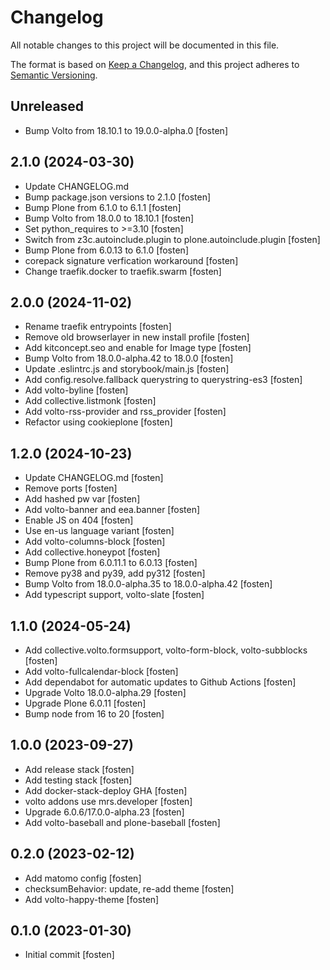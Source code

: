 # Changelog

All notable changes to this project will be documented in this file.

The format is based on [Keep a Changelog](https://keepachangelog.com/en/1.0.0/),
and this project adheres to [Semantic Versioning](https://semver.org/spec/v2.0.0.html).

<!-- You should *NOT* be adding new change log entries to this file.
     You should create a file in the news directory instead.
     For helpful instructions, please see:
     https://6.docs.plone.org/volto/developer-guidelines/contributing.html#create-a-pull-request
-->

<!-- towncrier release notes start -->

## Unreleased

- Bump Volto from 18.10.1 to 19.0.0-alpha.0 [fosten]

## 2.1.0 (2024-03-30)

- Update CHANGELOG.md
- Bump package.json versions to 2.1.0 [fosten]
- Bump Plone from 6.1.0 to 6.1.1 [fosten]
- Bump Volto from 18.0.0 to 18.10.1 [fosten]
- Set python_requires to >=3.10 [fosten]
- Switch from z3c.autoinclude.plugin to plone.autoinclude.plugin [fosten]
- Bump Plone from 6.0.13 to 6.1.0 [fosten]
- corepack signature verfication workaround [fosten]
- Change traefik.docker to traefik.swarm [fosten]

## 2.0.0 (2024-11-02)

- Rename traefik entrypoints [fosten]
- Remove old browserlayer in new install profile [fosten]
- Add kitconcept.seo and enable for Image type [fosten]
- Bump Volto from 18.0.0-alpha.42 to 18.0.0 [fosten]
- Update .eslintrc.js and storybook/main.js [fosten]
- Add config.resolve.fallback querystring to querystring-es3 [fosten]
- Add volto-byline [fosten]
- Add collective.listmonk [fosten]
- Add volto-rss-provider and rss_provider [fosten]
- Refactor using cookieplone [fosten]

## 1.2.0 (2024-10-23)

- Update CHANGELOG.md [fosten]
- Remove ports [fosten]
- Add hashed pw var [fosten]
- Add volto-banner and eea.banner [fosten]
- Enable JS on 404 [fosten]
- Use en-us language variant [fosten]
- Add volto-columns-block [fosten]
- Add collective.honeypot [fosten]
- Bump Plone from 6.0.11.1 to 6.0.13 [fosten]
- Remove py38 and py39, add py312 [fosten]
- Bump Volto from 18.0.0-alpha.35 to 18.0.0-alpha.42 [fosten]
- Add typescript support, volto-slate [fosten]

## 1.1.0 (2024-05-24)

- Add collective.volto.formsupport, volto-form-block, volto-subblocks [fosten]
- Add volto-fullcalendar-block [fosten]
- Add dependabot for automatic updates to Github Actions [fosten]
- Upgrade Volto 18.0.0-alpha.29 [fosten]
- Upgrade Plone 6.0.11 [fosten]
- Bump node from 16 to 20 [fosten]

## 1.0.0 (2023-09-27)

- Add release stack [fosten]
- Add testing stack [fosten]
- Add docker-stack-deploy GHA [fosten]
- volto addons use mrs.developer [fosten]
- Upgrade 6.0.6/17.0.0-alpha.23 [fosten]
- Add volto-baseball and plone-baseball [fosten]

## 0.2.0 (2023-02-12)

- Add matomo config [fosten]
- ​​checksumBehavior: update, re-add theme [fosten]
- Add volto-happy-theme [fosten]

## 0.1.0 (2023-01-30)

- Initial commit [fosten]
